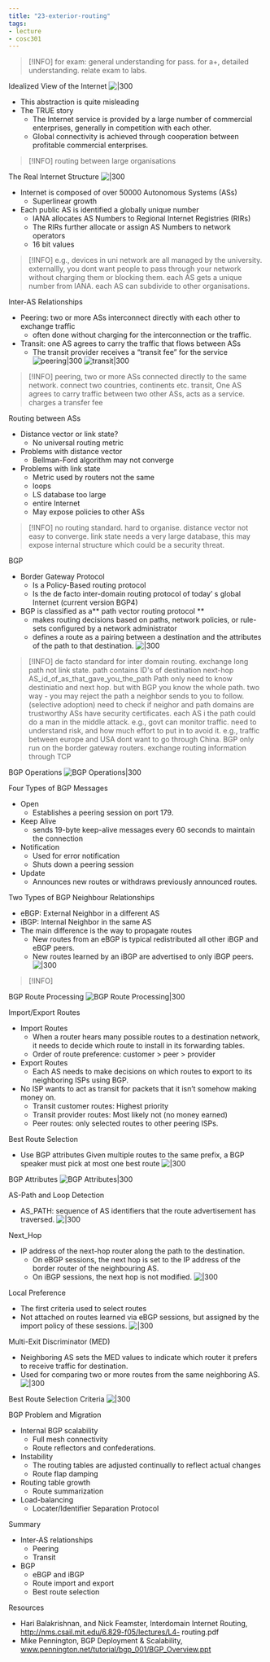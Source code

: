 ```yaml
---
title: "23-exterior-routing"
tags: 
- lecture
- cosc301
---
```


> [!INFO] for exam: general understanding for pass. for a+, detailed understanding.
> relate exam to labs.

Idealized View of the Internet
![|300](https://i.imgur.com/CT5aQA6.png)
- This abstraction is quite misleading 
- The TRUE story 
	- The Internet service is provided by a large number of commercial enterprises, generally in competition with each other. 
	- Global connectivity is achieved through cooperation between profitable commercial enterprises.

> [!INFO] routing between large organisations
> 

The Real Internet Structure
![|300](https://i.imgur.com/hgHUv9a.png)
- Internet is composed of over 50000 Autonomous Systems (ASs) 
	- Superlinear growth 
- Each public AS is identified a globally unique number 
	- IANA allocates AS Numbers to Regional Internet Registries (RIRs) 
	- The RIRs further allocate or assign AS Numbers to network operators 
	- 16 bit values

> [!INFO] e.g., devices in uni network are all managed by the university. externallly, 
> you dont want people to pass through your network without charging them or blocking them. 
> each AS gets a unique number from IANA. each AS can subdivide to other organisations. 
	
Inter-AS Relationships
- Peering: two or more ASs interconnect directly with each other to exchange traffic 
	- often done without charging for the interconnection or the traffic.
- Transit: one AS agrees to carry the traffic that flows between ASs 
	- The transit provider receives a “transit fee” for the service
![peering|300](https://i.imgur.com/TNFWg1z.png)
![transit|300](https://i.imgur.com/UFGJoW2.png)

> [!INFO] peering, two or more ASs connected directly to the same network. connect two countries, continents etc. 
> transit, One AS agrees to carry traffic between two other ASs, acts as a service. charges a transfer fee

Routing between ASs 
- Distance vector or link state? 
	- No universal routing metric 
- Problems with distance vector 
	- Bellman-Ford algorithm may not converge 
- Problems with link state 
	- Metric used by routers not the same 
	- loops 
	- LS database too large 
	- entire Internet 
	- May expose policies to other ASs

> [!INFO] no routing standard. hard to organise. distance vector not easy to converge. link state needs a very large database, this may expose internal structure which could be a security threat. 

BGP 
- Border Gateway Protocol 
	- Is a Policy-Based routing protocol 
	- Is the de facto inter-domain routing protocol of today’ s global Internet (current version BGP4) 
- BGP is classified as a** path vector routing protocol **
	- makes routing decisions based on paths, network policies, or rule-sets configured by a network administrator 
	- defines a route as a pairing between a destination and the attributes of the path to that destination.
![|300](https://i.imgur.com/QeA0Tpa.png)

> [!INFO] de facto standard for inter domain routing. exchange long path not link state. path contains ID's of 
> destination	next-hop	AS_id_of_as_that_gave_you_the_path	Path
> only need to know destiniatio and next hop. but with BGP you know the whole path.
> two way - you may reject the path a neighbor sends to you to follow. (selective adoption)
> need to check if neighor and path domains are trustworthy
> ASs have security certificates. each AS i the path could do a man in the middle attack.  e.g., govt can monitor traffic. 
> need to understand risk, and how much effort to put in to avoid it. 
> e.g., traffic between europe and USA dont want to go through China. 
> BGP only run on the border gateway routers. exchange routing information through TCP

BGP Operations
![BGP Operations|300](https://i.imgur.com/eIao7hW.png)

Four Types of BGP Messages 
- Open 
	- Establishes a peering session on port 179. 
- Keep Alive 
	- sends 19-byte keep-alive messages every 60 seconds to maintain the connection 
- Notification 
	- Used for error notification 
	- Shuts down a peering session 
- Update 
	- Announces new routes or withdraws previously announced routes.

Two Types of BGP Neighbour Relationships 
- eBGP: External Neighbor in a different AS 
- iBGP: Internal Neighbor in the same AS
- The main difference is the way to propagate routes 
	- New routes from an eBGP is typical redistributed all other iBGP and eBGP peers. 
	- New routes learned by an iBGP are advertised to only iBGP peers.
![|300](https://i.imgur.com/II3HeEM.png)

> [!INFO] 

BGP Route Processing
![BGP Route Processing|300](https://i.imgur.com/ZXrHu4P.png)

Import/Export Routes 
- Import Routes 
	- When a router hears many possible routes to a destination network, it needs to decide which route to install in its forwarding tables. 
	- Order of route preference: customer > peer > provider 
- Export Routes 
	- Each AS needs to make decisions on which routes to export to its neighboring ISPs using BGP. 
- No ISP wants to act as transit for packets that it isn’t somehow making money on. 
	- Transit customer routes: Highest priority 
	- Transit provider routes: Most likely not (no money earned) 
	- Peer routes: only selected routes to other peering ISPs.

Best Route Selection 
- Use BGP attributes
Given multiple routes to the same prefix, a BGP speaker must pick at most one best route
![|300](https://i.imgur.com/b1YMhwe.png)

BGP Attributes
![BGP Attributes|300](https://i.imgur.com/B11GmqN.png)

AS-Path and Loop Detection
- AS_PATH: sequence of AS identifiers that the route advertisement has traversed.
![|300](https://i.imgur.com/iRDCAwJ.png)

Next_Hop 
- IP address of the next-hop router along the path to the destination. 
	- On eBGP sessions, the next hop is set to the IP address of the border router of the neighbouring AS. 
	- On iBGP sessions, the next hop is not modified.
![|300](https://i.imgur.com/CTsG8xq.png)

Local Preference 
- The first criteria used to select routes 
- Not attached on routes learned via eBGP sessions, but assigned by the import policy of these sessions.
![|300](https://i.imgur.com/4UllIo0.png)

Multi-Exit Discriminator (MED) 
- Neighboring AS sets the MED values to indicate which router it prefers to receive traffic for destination. 
- Used for comparing two or more routes from the same neighboring AS.
![|300](https://i.imgur.com/gG9ayXF.png)

Best Route Selection Criteria
![|300](https://i.imgur.com/hpCBD0g.png)

BGP Problem and Migration 
- Internal BGP scalability 
	- Full mesh connectivity 
	- Route reflectors and confederations. 
- Instability 
	- The routing tables are adjusted continually to reflect actual changes 
	- Route flap damping 
- Routing table growth 
	- Route summarization 
- Load-balancing 
	- Locater/Identifier Separation Protocol

Summary 
- Inter-AS relationships 
	- Peering 
	- Transit 
- BGP 
	- eBGP and iBGP 
	- Route import and export 
	- Best route selection

Resources 
- Hari Balakrishnan, and Nick Feamster, Interdomain Internet Routing, http://nms.csail.mit.edu/6.829-f05/lectures/L4- routing.pdf 
- Mike Pennington, BGP Deployment & Scalability, www.pennington.net/tutorial/bgp_001/BGP_Overview.ppt